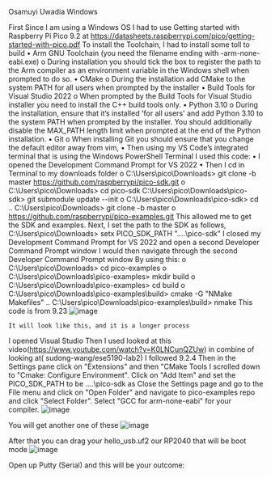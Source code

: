 Osamuyi Uwadia
Windows 

First Since I am using a Windows OS
I had to use Getting started with Raspberry Pi Pico 9.2 at https://datasheets.raspberrypi.com/pico/getting-started-with-pico.pdf
To install the Toolchain, I had to install some toll to build 
•	Arm GNU Toolchain (you need the filename ending with -arm-none-eabi.exe) 
o	During installation you should tick the box to register the path to the Arm compiler as an environment variable in the Windows shell when prompted to do so.
•	 CMake 
o	During the installation add CMake to the system PATH for all users when prompted by the installer
•	Build Tools for Visual Studio 2022 
o	When prompted by the Build Tools for Visual Studio installer you need to install the C++ build tools only.
•	Python 3.10 
o	During the installation, ensure that it’s installed 'for all users' and add Python 3.10 to the system PATH when prompted by the installer. You should additionally disable the MAX_PATH length limit when prompted at the end of the Python installation.
•	Git
o	When installing Git you should ensure that you change the default editor away from vim,
•	Then using my VS Code’s integrated terminal that is using the Windows PowerShell Terminal I used this code:
•	I opened the Development Command Prompt for VS 2022
•	Then I cd in Terminal to my downloads folder 
o	C:\Users\pico\Downloads> git clone -b master https://github.com/raspberrypi/pico-sdk.git 
o	C:\Users\pico\Downloads> cd pico-sdk C:\Users\pico\Downloads\pico-sdk> git submodule update --init 
o	C:\Users\pico\Downloads\pico-sdk> cd .. C:\Users\pico\Downloads> git clone -b master 
o	https://github.com/raspberrypi/pico-examples.git
This allowed me to get the SDK and examples.
Next, I  set the path to the SDK as follows, C:\Users\pico\Downloads> setx PICO_SDK_PATH "..\..\pico-sdk"
I closed my Development Command Prompt for VS 2022 and open a second Developer Command Prompt window
I would then navigate through the second Developer Command Prompt window
By using this: 
o	C:\Users\pico\Downloads> cd pico-examples
o	C:\Users\pico\Downloads\pico-examples> mkdir build 
o	C:\Users\pico\Downloads\pico-examples> cd build 
o	C:\Users\pico\Downloads\pico-examples\build> cmake -G "NMake Makefiles" .. C:\Users\pico\Downloads\pico-examples\build> nmake
This code is from 9.23
 ![image](https://user-images.githubusercontent.com/114784563/195963974-008007d2-74a3-4638-ae4e-89dbe0923fcb.png)

	It will look like this, and it is a longer process
I opened Visual Studio 
Then I used looked at this video(https://www.youtube.com/watch?v=K0LNCunQZUw) in combine of looking at( sudong-wang/ese5190-lab2)
I followed 9.2.4
Then in the Settings pane click on "Extensions" and then "CMake Tools
I scrolled down to "Cmake: Configure Environment". Click on "Add Item" and set the PICO_SDK_PATH to be ..\..\pico-sdk as
 Close the Settings page and go to the File menu and click on "Open Folder" and navigate to pico-examples repo and click "Select Folder". Select "GCC for arm-none-eabi" for your compiler.
 	![image](https://user-images.githubusercontent.com/114784563/195963993-eb0c9ada-e5fa-4c7f-a568-c6b83cdcebd4.png)

You will get another one of these 
![image](https://user-images.githubusercontent.com/114784563/195964003-e9c1c240-47fe-40f0-a37b-2f57c6fef3cd.png)

After that you can drag your hello_usb.uf2 our RP2040 that will be boot mode 
![image](https://user-images.githubusercontent.com/114784563/195964007-8c21adb9-c732-4d45-b560-aac8234c2103.png)
 

Open up Putty (Serial) and this will be your outcome:
